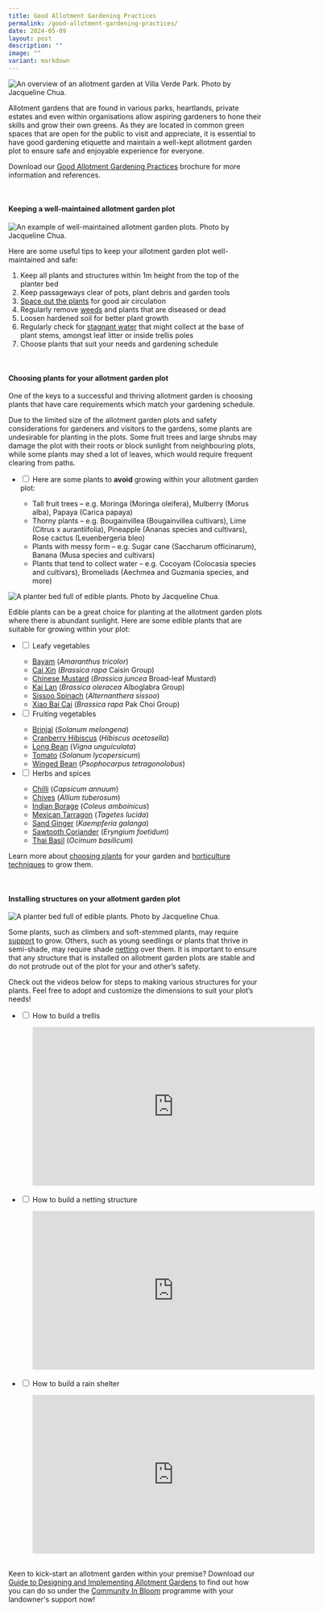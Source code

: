 ```yaml
---
title: Good Allotment Gardening Practices
permalink: /good-allotment-gardening-practices/
date: 2024-05-09
layout: post
description: ""
image: ""
variant: markdown
---
```

<section>
	<img title="An overview of an allotment garden at Villa Verde Park. Photo by Jacqueline Chua." src="/images/Garden%20design/VillaVerdeAllotments__2_JacquelineChua.jpg"> 
	
<p>Allotment gardens that are found in various parks, heartlands, private estates and even within organisations allow aspiring gardeners to hone their skills and grow their own greens. As they are located in common green spaces that are open for the public to visit and appreciate, it is essential to have good gardening etiquette and maintain a well-kept allotment garden plot to ensure safe and enjoyable experience for everyone.</p>
	
<p>Download our <a href="/files/good%20allotment%20gardening%20practices%20brochure.pdf">Good Allotment Gardening Practices</a> brochure for more information and references. </p>
</section>
<br>									 
<section>
	<h4>Keeping a well-maintained allotment garden plot</h4>
	<img title="An example of well-maintained allotment garden plots. Photo by Jacqueline Chua." src="/images/Hardscapes/PlanterBed%20(18).jpg">
	<p>Here are some useful tips to keep your allotment garden plot well-maintained and safe:</p>
	<ol>
		<li>Keep all plants and structures within 1m height from the top of the planter bed</li>
		<li>Keep passageways clear of pots, plant debris and garden tools</li>
		<li><a href="/page-index/horticulture-techniques/plant-spacing/"> Space out the plants</a> for good air circulation</li>
		<li>Regularly remove <a href="/page-index/horticulture-techniques/weeding/">weeds</a> and plants that are diseased or dead</li>
		<li>Loosen hardened soil for better plant growth</li>
		<li>Regularly check for <a href="/page-index/housekeeping/keeping-gardens-mosquito-free/">stagnant water</a> that might collect at the base of plant stems, amongst leaf litter or inside trellis poles</li>
		<li>Choose plants that suit your needs and gardening schedule</li>
	</ol>
</section>

<br> 

<section>
	<h4>Choosing plants for your allotment garden plot</h4>
	<p>One of the keys to a successful and thriving allotment garden is choosing plants that have care requirements which match your gardening schedule.</p>
	<p>Due to the limited size of the allotment garden plots and safety considerations for gardeners and visitors to the gardens, some plants are undesirable for planting in the plots. Some fruit trees and large shrubs may damage the plot with their roots or block sunlight from neighbouring plots, while some plants may shed a lot of leaves, which would require frequent clearing from paths.</p> 
		<ul class="jekyllcodex_accordion">
		<li><input type="checkbox" id="accordion1">
		<label for="accordion1">Here are some plants to <b>avoid</b> growing within your allotment garden plot:</label><div>
			<ul>
				<li>Tall fruit trees – e.g. Moringa (Moringa oleifera), Mulberry (Morus alba), Papaya (Carica papaya)</li>
				<li>Thorny plants – e.g. Bougainvillea (Bougainvillea cultivars), Lime (Citrus x aurantiifolia), Pineapple (Ananas species and cultivars), Rose cactus (Leuenbergeria bleo)</li>
				<li>Plants with messy form – e.g. Sugar cane (Saccharum officinarum), Banana (Musa species and cultivars)</li>
				<li>Plants that tend to collect water – e.g. Cocoyam (Colocasia species and cultivars), Bromeliads (Aechmea and Guzmania species, and more)</li>
			</ul>
			<div></div></div></li>
			
</ul>
</section>

<section>
	<img title="A planter bed full of edible plants. Photo by Jacqueline Chua." src="/images/Garden%20design/BishanEastZone6_JacChua%20(2).jpg">
	<p>Edible plants can be a great choice for planting at the allotment garden plots where there is abundant sunlight. Here are some edible plants that are suitable for growing within your plot:</p>
	<ul class="jekyllcodex_accordion">
		<li><input type="checkbox" id="accordion1">
		<label for="accordion1">Leafy vegetables</label><div>
			<ul>
				<li><a href="/page-index/edible-plants/bayam">Bayam</a> (<em>Amaranthus tricolor</em>)</li>
				<li><a href="/page-index/edible-plants/cai-xin">Cai Xin</a> (<em>Brassica rapa</em> Caisin Group)</li>
				<li><a href="/page-index/edible-plants/chinese-mustard">Chinese Mustard</a> (<em>Brassica juncea</em> Broad-leaf Mustard)</li>
				<li><a href="/page-index/edible-plants/kai-lan">Kai Lan</a> (<em>Brassica oleracea</em> Alboglabra Group)</li>
				<li><a href="/page-index/edible-plants/sissoo-spinach">Sissoo Spinach</a> (<em>Alternanthera sissoo</em>)</li>
				<li><a href="/page-index/edible-plants/xiao-bai-cai">Xiao Bai Cai</a> (<em>Brassica rapa</em> Pak Choi Group)</li>
			</ul></div></li>
		<li><input type="checkbox" id="accordion2">
		<label for="accordion2">Fruiting vegetables</label><div>
			<ul>
				<li><a href="/page-index/edible-plants/brinjal">Brinjal</a> (<em>Solanum melongena</em>)</li>
				<li><a href="/page-index/edible-plants/cranberry-hibiscus">Cranberry Hibiscus</a> (<em>Hibiscus acetosella</em>)</li>
				<li><a href="/page-index/edible-plants/long-bean">Long Bean</a> (<em>Vigna unguiculata</em>)</li>
				<li><a href="/page-index/edible-plants/tomato">Tomato</a> (<em>Solanum lycopersicum</em>)</li>
				<li><a href="/page-index/edible-plants/winged-bean">Winged Bean</a> (<em>Psophocarpus tetragonolobus</em>)</li>
				</ul></div></li>
		<li><input type="checkbox" id="accordion3">
		<label for="accordion3">Herbs and spices</label><div>
			<ul>
				<li><a href="/page-index/edible-plants/chilli">Chilli</a> (<em>Capsicum annuum</em>)</li>
				<li><a href="/page-index/edible-plants/chives">Chives</a> (<em>Allium tuberosum</em>)</li>
				<li><a href="/page-index/edible-plants/indian-borage">Indian Borage</a> (<em>Coleus amboinicus</em>)</li>
				<li><a href="/page-index/edible-plants/mexican-tarragon">Mexican Tarragon</a> (<em>Tagetes lucida</em>)</li>
				<li><a href="/page-index/edible-plants/sand-ginger">Sand Ginger</a> (<em>Kaempferia galanga</em>)</li>
				<li><a href="/page-index/edible-plants/sawtooth-coriander">Sawtooth Coriander</a> (<em>Eryngium foetidum</em>)</li>
				<li><a href="/page-index/edible-plants/thai-basil">Thai Basil</a> (<em>Ocimum basilicum</em>)</li>
				</ul>
				</div></li></ul>
	<p>Learn more about <a href="/page-index/horticulture-techniques/choosing-plants/">choosing plants</a> for your garden and <a href="/page-index/horticulture-techniques/">horticulture techniques</a> to grow them.</p>
</section>
<br>
<section>
	<h4>Installing structures on your allotment garden plot</h4>
		<img title="A planter bed full of edible plants. Photo by Jacqueline Chua." src="/images/Hardscapes/whitenetting_jacquelinechua.jpg">
	<p>Some plants, such as climbers and soft-stemmed plants, may require <a href="/page-index/hardscapes/staking/">support</a> to grow. Others, such as young seedlings or plants that thrive in semi-shade, may require shade <a href="/page-index/hardscapes/staking/">netting</a> over them. It is important to ensure that any structure that is installed on allotment garden plots are stable and do not protrude out of the plot for your and other’s safety.</p>
	<p>Check out the videos below for steps to making various structures for your plants. Feel free to adopt and customize the dimensions to suit your plot’s needs!</p>
	<ul class="jekyllcodex_accordion">
		<li><input type="checkbox" id="accordion1">
		<label for="accordion1">How to build a trellis</label><div>
			<ul>
				<iframe allowfullscreen="" allow="accelerometer; autoplay; clipboard-write; encrypted-media; gyroscope; picture-in-picture; web-share" frameborder="0" title="YouTube video player" src="https://www.youtube.com/embed/Dn8DsL5TNE8?si=QbPynNnHLyqVEUxu" height="315" width="560"></iframe></ul></div>
				<br>
				</li><li><input type="checkbox" id="accordion2">
					<label for="accordion2">How to build a netting structure</label><div>
			<ul>
				<iframe allowfullscreen="" allow="accelerometer; autoplay; clipboard-write; encrypted-media; gyroscope; picture-in-picture; web-share" frameborder="0" title="YouTube video player" src="https://www.youtube.com/embed/0hTJYGhBNa8?si=LYWj0zjVn2e6XWLf" height="315" width="560"></iframe></ul></div>
				<br>
				</li><li><input type="checkbox" id="accordion3">
					<label for="accordion3">How to build a rain shelter</label><div>
			<ul>
				<iframe allowfullscreen="" allow="accelerometer; autoplay; clipboard-write; encrypted-media; gyroscope; picture-in-picture; web-share" frameborder="0" title="YouTube video player" src="https://www.youtube.com/embed/AYcnBctE27M?si=MQtnWXERTWeyjvYn" height="315" width="560"></iframe></ul></div>
				<br>
</li></ul></section>
<section>
	<p>Keen to kick-start an allotment garden within your premise? Download our <a href="https://go.gov.sg/allotment-guide">Guide to Designing and Implementing Allotment Gardens</a> to find out how you can do so under the <a href="/get-involved/community-gardens/">Community In Bloom</a> programme with your landowner's support now!</p>
</section>